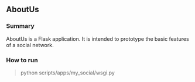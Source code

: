 ## AboutUs

### Summary

AboutUs is a Flask application. It is intended to prototype the basic features of a social network.

### How to run

> python scripts/apps/my_social/wsgi.py

